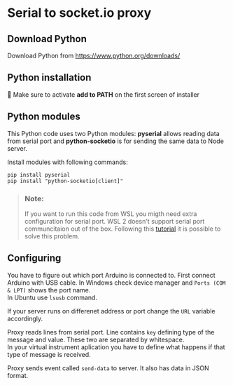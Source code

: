 # Serial to socket.io proxy

## Download Python

Download Python from https://www.python.org/downloads/

## Python installation

🛑 Make sure to activate **add to PATH** on the first screen of installer

## Python modules

This Python code uses two Python modules:
**pyserial** allows reading data from serial port and **python-socketio** is for sending the same data to Node server.

Install modules with following commands:

```
pip install pyserial
pip install "python-socketio[client]"
```

> ### Note:
> If you want to run this code from WSL you migth need extra configuration for serial port.
> WSL 2 doesn't support serial port communcitaion out of the box. Following this [tutorial](https://devblogs.microsoft.com/commandline/connecting-usb-devices-to-wsl/) it is possible to solve this problem.

## Configuring

You have to figure out which port Arduino is connected to. First connect Arduino with USB cable. In Windows check device manager and ```Ports (COM & LPT)``` shows the port name.  
In Ubuntu use ```lsusb``` command.

If your server runs on differenet address or port change the ```URL``` variable accordingly.

Proxy reads lines from serial port. Line contains ```key``` defining type of the message and value. These two are separated by whitespace.  
In your virtual instrument aplication you have to define what happens if that type of message is received.

Proxy sends event called ```send-data``` to server. It also has data in JSON format.
